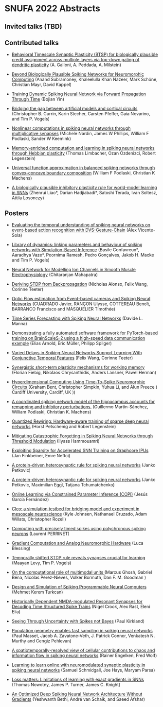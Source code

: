 
# SNUFA 2022 Abstracts

## Invited talks (TBD)

## Contributed talks


* [Behavioral Timescale Synaptic Plasticity (BTSP) for biologically plausible credit assignment across multiple layers via top-down gating of dendritic plasticity](abstracts/aaron-milstein-behavioral.md) (A. Galloni, A. Peddada, A. Milstein)

* [Beyond Biologically Plausible Spiking Networks for Neuromorphic Computing](abstracts/anand-subramoney-beyond.md) (Anand Subramoney, Khaleelulla Khan Nazeer, Mark Schöne, Christian Mayr, David Kappel)

* [Training Dynamic Spiking Neural Network via Forward Propagation Through Time](abstracts/bojian-yin-training.md) (Bojian Yin)

* [Bridging the gap between artificial models and cortical circuits](abstracts/christopher-brian-bridging.md) (Christopher B. Currin, Karin Stecher, Carsten Pfeffer, Gaia Novarino, and Tim P. Vogels)

* [Nonlinear computations in spiking neural networks through multiplicative synapses](abstracts/michele-nardin-nonlinear.md) (Michele Nardin, James W Phillips, William F Podlaski, Sander W Keemink)

* [Memory-enriched computation and learning in spiking neural networks through Hebbian plasticity](abstracts/thomas-limbacher-memory-enriched.md) (Thomas Limbacher, Ozan Özdenizci, Robert Legenstein)

* [Universal function approximation in balanced spiking networks through convex-concave boundary composition](abstracts/william-podlaski-universal.md) (William F Podlaski, Christian K Machens)

* [A biologically plausible inhibitory plasticity rule for world-model learning in SNNs](abstracts/zhenrui-liao-biologically.md) (Zhenrui Liao*, Darian Hadjiabadi*, Satoshi Terada, Ivan Soltesz, Attila Losonczy)


## Posters


* [Evaluating the temporal understanding of spiking neural networks on event-based action recognition with DVS-Gesture-Chain](abstracts/alex-vicente-sola-evaluating.md) (Alex Vicente-Sola)

* [Library of dynamics: linking parameters and behaviour of spiking networks with Simulation-Based Inference](abstracts/basile-confavreux-library.md) (Basile Confavreux*, Aaradhya Vaze*, Poornima Ramesh, Pedro Gonçalves, Jakob H. Macke and Tim P. Vogels)

* [ Neural Network for Modelling Ion Channels in Smooth Muscle Electrophysiology](abstracts/chitaranjan-mahapatra-neural.md) (Chitaranjan Mahapatra)

* [Deriving STDP from Backpropagation](abstracts/corinne-teeter-deriving.md) (Nicholas Alonso, Felix Wang, Corinne Teeter)

* [Optic Flow estimation from Event-based cameras and Spiking Neural Networks](abstracts/cuadrado-javier-optic.md) (CUADRADO Javier, RANÇON Ulysse, COTTEREAU Benoît, BARRANCO Francisco and MASQUELIER Timothée)

* [Time Series Forecasting with Spiking Neural Networks](abstracts/davide-l-time.md) (Davide L. Manna)

* [Demonstrating a fully automated software framework for PyTorch-based training on BrainScaleS-2 using a high-speed data communication example](abstracts/elias-arnold-demonstrating.md) (Elias Arnold, Eric Müller, Philipp Spilger)

* [Varied Delays in Spiking Neural Networks Support Learning With Conjunctive Temporal Features](abstracts/felix-wang-varied.md) (Felix Wang, Corinne Teeter)

* [Synergistic short-term plasticity mechanisms for working memory](abstracts/florian-fiebig-synergistic.md) (Florian Fiebig, Nikolaos Chrysanthidis, Anders Lansner, Pawel Herman)

* [Hyperdimensional Computing Using Time-To-Spike Neuromorphic Circuits ](abstracts/graham-bent-hyperdimensional.md) (Graham Bent, Christopher Simpkin, Yuhua Li, and Alun Preece  ( Cardiff University, Cardiff, UK ))

* [A coordinated spiking network model of the hippocampus accounts for remapping and inhibitory perturbations.](abstracts/guillermo-martín-sánchez-coordinated.md) (Guillermo Martín-Sánchez, William Podlaski, Christian K. Machens)

* [Quantized Rewiring: Hardware-aware training of sparse deep neural networks](abstracts/horst-petschenig-quantized.md) (Horst Petschenig and Robert Legenstein)

* [Mitigating Catastrophic Forgetting in Spiking Neural Networks through Threshold Modulation](abstracts/ilyass-hammouamri-mitigating.md) (Ilyass Hammouamri)

* [Exploiting Sparsity for Accelerated SNN Training on Graphcore IPUs](abstracts/jan-finkbeiner-exploiting.md) (Jan Finkbeiner, Emre Neftci)

* [A protein-driven heterosynaptic rule for spiking neural networks](abstracts/janko-petkovic-protein-driven.md) (Janko Petkovic)

* [A protein-driven heterosynaptic rule for spiking neural networks](abstracts/janko-petkovic-protein-driven.md) (Janko Petkovic, Maximilian Eggl, Tatjana Tchumatchenko)

* [Online Learning via Constrained Parameter Inference (COPI)](abstracts/jesús-garcía-online.md) (Jesús García Fernández)

* [Cleo: a simulation testbed for bridging model and experiment in mesoscale neuroscience](abstracts/kyle-johnsen-cleo.md) (Kyle Johnsen, Nathanael Cruzado, Adam Willats, Christopher Rozell)

* [Computing with precisely timed spikes using polychronous spiking neurons](abstracts/laurent-perrinet-computing.md) (Laurent PERRINET)

* [Gradient Computation and Analog Neuromorphic Hardware](abstracts/luca-blessing-gradient.md) (Luca Blessing)

* [Temporally shifted STDP rule reveals synapses crucial for learning](abstracts/maayan-levy-temporally.md) (Maayan Levy, Tim P. Vogels)

* [On the computational role of multimodal units ](abstracts/marcus-ghosh-computational.md) (Marcus Ghosh, Gabriel Béna, Nicolas Perez-Nieves, Volker Bormuth, Dan F. M. Goodman  )

* [Design and Simulation of Spiking Programmable Neural Computers](abstracts/mehmet-kerem-design.md) (Mehmet Kerem Turkcan)

* [Historically Dependent NMDA-modulated Resonant Synapses for Decoding Time Structured Spike Trains](abstracts/nigel-crook-historically.md) (Nigel Crook, Alex Rast, Eleni Elia)

* [Seeing Through Uncertainty with Spikes not Bayes](abstracts/paul-kirkland-seeing.md) (Paul Kirkland)

* [Population geometry enables fast sampling in spiking neural networks](abstracts/paul-masset-population.md) (Paul Masset, Jacob A. Zavatone-Veth, J. Patrick Connor, Venkatesh N. Murthy and Cengiz Pehlevan)

* [A spatiotemporally-resolved view of cellular contributions to chaos and information flow in spiking neural networks](abstracts/rainer-engelken-spatiotemporally-resolved.md) (Rainer Engelken, Fred Wolf)

* [Learning to learn online with neuromodulated synaptic plasticity in spiking neural networks](abstracts/samuel-schmidgall-learning.md) (Samuel Schmidgall, Joe Hays, Maryam Parsa)

* [Loss matters: Limitations of learning with exact gradients in SNNs](abstracts/thomas-nowotny-loss.md) (Thomas Nowotny, James P. Turner, James C. Knight)

* [An Optimized Deep Spiking Neural Network Architecture Without Gradients](abstracts/yeshwanth-bethi-optimized.md) (Yeshwanth Bethi, André van Schaik, and Saeed Afshar)

